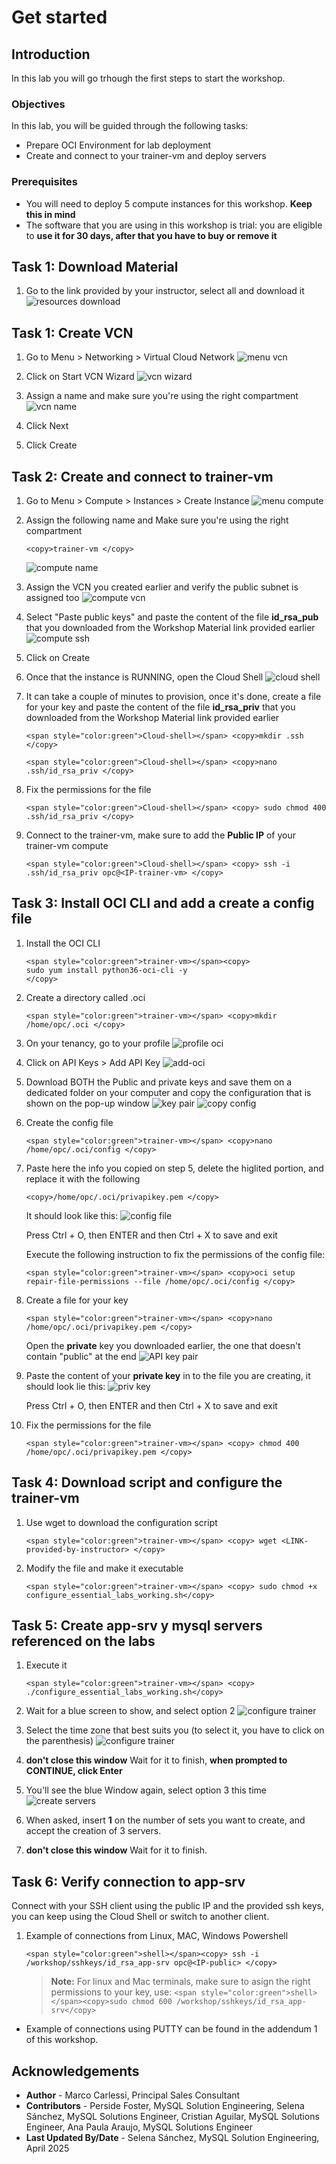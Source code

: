 # Get started

## Introduction
In this lab you will go trhough the first steps to start the workshop.

### Objectives

In this lab, you will be guided through the following tasks:
* Prepare OCI Environment for lab deployment 
* Create and connect to your trainer-vm and deploy servers 

### Prerequisites 

* You will need to deploy 5 compute instances for this workshop. **Keep this in mind** 
* The software that you are using in this workshop is trial: you are eligible to **use it for 30 days, after that you have to buy or remove it**

## Task 1: Download Material
1. Go to the link provided by your instructor, select all and download it
    ![](images/resources-download.png "resources download")

## Task 1: Create VCN 
1. Go to Menu > Networking > Virtual Cloud Network
    ![](images/menu-vcn.png "menu vcn")

2. Click on Start VCN Wizard
    ![](images/vcn-wizard.png "vcn wizard")

3. Assign a name and make sure you're using the right compartment
    ![](images/vcn-name.png "vcn name")

4. Click Next 
4. Click Create



## Task 2:  Create and connect to trainer-vm 
1. Go to Menu > Compute > Instances > Create Instance 
    ![](images/menu-compute.png "menu compute")

2. Assign the following name and Make sure you're using the right compartment
    ```
    <copy>trainer-vm </copy>
    ```
    ![](images/compute-name.png "compute name")

3. Assign the VCN you created earlier and verify the public subnet is assigned too
    ![](images/compute-vcn.png "compute vcn")

4. Select "Paste public keys" and paste the content of the file **id\_rsa\_pub** that you downloaded from the Workshop Material link provided earlier
    ![](images/compute-ssh.png "compute ssh")
5. Click on Create
6. Once that the instance is RUNNING, open the Cloud Shell 
    ![](images/cloud-shell.png "cloud shell")

8. It can take a couple of minutes to provision, once it's done, create a file for your key and paste the content of the file **id\_rsa\_priv** that you downloaded from the Workshop Material link provided earlier

    ```
    <span style="color:green">Cloud-shell></span> <copy>mkdir .ssh </copy>
    ```

    ```
    <span style="color:green">Cloud-shell></span> <copy>nano .ssh/id_rsa_priv </copy>
    ```

10. Fix the permissions for the file
    ```
    <span style="color:green">Cloud-shell></span> <copy> sudo chmod 400 .ssh/id_rsa_priv </copy>
    ```
11. Connect to the trainer-vm, make sure to add the **Public IP** of your trainer-vm compute
    ```
    <span style="color:green">Cloud-shell></span> <copy> ssh -i .ssh/id_rsa_priv opc@<IP-trainer-vm> </copy>
    ```


## Task 3: Install OCI CLI and add a create a config file 
1. Install the OCI CLI
	```
    <span style="color:green">trainer-vm></span><copy> 
    sudo yum install python36-oci-cli -y
    </copy>
    ```
2. Create a directory called .oci 
    ```
    <span style="color:green">trainer-vm></span> <copy>mkdir /home/opc/.oci </copy>
    ```

3. On your tenancy, go to your profile 
    ![](images/profile-oci.png "profile oci")

4. Click on API Keys > Add API Key
    ![](images/add-api.png "add-oci")

5. Download BOTH the Public and private keys and save them on a dedicated folder on your computer and copy the configuration that is shown on the pop-up window
    ![](images/key-pair.png "key pair")
        ![](images/copy-config.png "copy config")

6. Create the config file 

    ```
    <span style="color:green">trainer-vm></span> <copy>nano /home/opc/.oci/config </copy>
    ```
7. Paste here the info you copied on step 5, delete the higlited portion, and replace it with the following

    ```
    <copy>/home/opc/.oci/privapikey.pem </copy>
    ```
    It should look like this:
    ![](images/config-file.png "config file")

    Press Ctrl + O, then ENTER and then Ctrl + X to save and exit

    Execute the following instruction to fix the permissions of the config file:
    
    ```
    <span style="color:green">trainer-vm></span> <copy>oci setup repair-file-permissions --file /home/opc/.oci/config </copy>
    ```

8. Create a file for your key 
    ```
    <span style="color:green">trainer-vm></span> <copy>nano /home/opc/.oci/privapikey.pem </copy>
    ```

    Open the **private** key you downloaded earlier, the one that doesn't contain "public" at the end
    ![](images/privapi-key.png "API key pair")

9. Paste the content of your **private key** in to the file you are creating, it should look lie this:
    ![](images/api-key "priv key")

    Press Ctrl + O, then ENTER and then Ctrl + X to save and exit
10. Fix the permissions for the file
    ```
    <span style="color:green">trainer-vm></span> <copy> chmod 400 /home/opc/.oci/privapikey.pem </copy>
    ```



## Task 4: Download script and configure the trainer-vm
1. Use wget to download the configuration script 
    ```
    <span style="color:green">trainer-vm></span> <copy> wget <LINK-provided-by-instructor> </copy>
    ```
2. Modify the file and make it executable
    ```
    <span style="color:green">trainer-vm></span> <copy> sudo chmod +x configure_essential_labs_working.sh</copy>
    ```

## Task 5: Create app-srv y mysql servers referenced on the labs
1. Execute it 
    ```
    <span style="color:green">trainer-vm></span> <copy> ./configure_essential_labs_working.sh</copy>
    ```

2. Wait for a blue screen to show, and select option 2
    ![](images/configure-trainer.png "configure trainer")
3. Select the time zone that best suits you (to select it, you have to click on the parenthesis)
    ![](images/configure-time-zone.png "configure trainer")
4. **don't close this window** Wait for it to finish, **when prompted to CONTINUE, click Enter**

5. You'll see the blue Window again, select option 3 this time
    ![](images/create-servers.png "create servers")

6. When asked, insert **1** on the number of sets you want to create, and accept the creation of 3 servers.
7. **don't close this window** Wait for it to finish.



## Task 6: Verify connection to app-srv

Connect with your SSH client using the public IP and the provided ssh keys, you can keep using the Cloud Shell or switch to another client.

1. Example of connections from Linux, MAC, Windows Powershell
	```
    <span style="color:green">shell></span><copy> ssh -i /workshop/sshkeys/id_rsa_app-srv opc@<IP-public> </copy>
    ```

    > **Note:**   For linux and Mac terminals, make sure to asign the right permissions to your key, use:
        ```
        <span style="color:green">shell></span><copy>sudo chmod 600 /workshop/sshkeys/id_rsa_app-srv</copy>
        ```

* Example of connections using PUTTY can be found in the addendum 1 of this workshop.



## Acknowledgements
* **Author** - Marco Carlessi, Principal Sales Consultant
* **Contributors** -  Perside Foster, MySQL Solution Engineering, Selena Sánchez, MySQL Solutions Engineer, Cristian Aguilar, MySQL Solutions Engineer, Ana Paula Araujo, MySQL Solutions Engineer
* **Last Updated By/Date** - Selena Sánchez, MySQL Solution Engineering, April 2025
